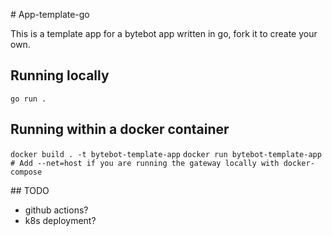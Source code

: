 # App-template-go

This is a template app for a bytebot app written in go, fork it to create your own.

## Running locally
`go run .`

## Running within a docker container
`docker build . -t bytebot-template-app`
`docker run bytebot-template-app # Add --net=host if you are running the gateway locally with docker-compose`

## TODO
- github actions?
- k8s deployment?
